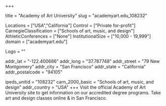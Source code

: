 
+++

title = "Academy of Art University"
slug = "academyart.edu_108232"

Locations = ["USA","California"]
Control = ["Private for-profit"]
CarnegieClassification = ["Schools of art, music, and design"]
AthleticConferences = ["None"]
InstitutionalSize = ["10,000 - 19,999"]
domain = ["academyart.edu"]

Logo = ""

addr_lat = "-122.400686"
addr_long = "37.787748"
addr_street = "79 New Montgomery"
addr_city = "San Francisco"
addr_state = "California"
addr_postalcode = "94105"

ipeds_unitid = "108232"
carn_2000_basic = "Schools of art, music, and design"
addr_country = "USA"
+++
    Visit the official Academy of Art University site to get information on our accredited degree programs. Take art and design classes online &amp; in San Francisco.
